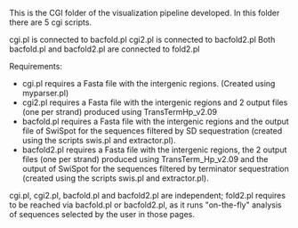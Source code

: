 This is the CGI folder of the visualization pipeline developed.
In this folder there are 5 cgi scripts.

cgi.pl is connected to bacfold.pl
cgi2.pl is connected to bacfold2.pl
Both bacfold.pl and bacfold2.pl are connected to fold2.pl



Requirements:

- cgi.pl requires a Fasta file with the intergenic regions. (Created using myparser.pl)
- cgi2.pl requires a Fasta file with the intergenic regions and 2 output files (one per strand) produced
using TransTermHp_v2.09
- bacfold.pl requires a Fasta file with the intergenic regions  and the output file of SwiSpot for the sequences filtered by SD sequestration (created using the scripts swis.pl and extractor.pl).
- bacfold2.pl requires a Fasta file with the intergenic regions, the 2 output files (one per strand) produced using TransTerm_Hp_v2.09 and the output of SwiSpot for the sequences filtered by terminator sequestration (created using the scripts swis.pl and extractor.pl).


cgi.pl, cgi2.pl, bacfold.pl and bacfold2.pl are independent;
fold2.pl requires to be reached via bacfold.pl or bacfold2.pl, as it runs "on-the-fly" analysis of sequences selected by the user in those pages.
